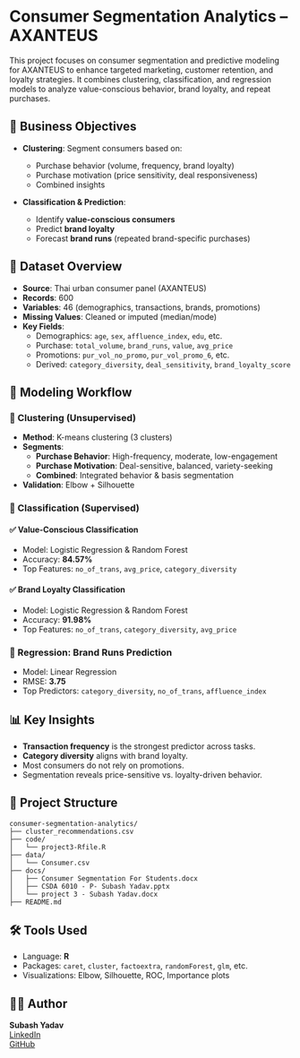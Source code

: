 # Consumer Segmentation Analytics – AXANTEUS

This project focuses on consumer segmentation and predictive modeling for AXANTEUS to enhance targeted marketing, customer retention, and loyalty strategies. It combines clustering, classification, and regression models to analyze value-conscious behavior, brand loyalty, and repeat purchases.

## 🎯 Business Objectives

- **Clustering**: Segment consumers based on:
  - Purchase behavior (volume, frequency, brand loyalty)
  - Purchase motivation (price sensitivity, deal responsiveness)
  - Combined insights

- **Classification & Prediction**:
  - Identify **value-conscious consumers**
  - Predict **brand loyalty**
  - Forecast **brand runs** (repeated brand-specific purchases)

## 🧠 Dataset Overview

- **Source**: Thai urban consumer panel (AXANTEUS)
- **Records**: 600
- **Variables**: 46 (demographics, transactions, brands, promotions)
- **Missing Values**: Cleaned or imputed (median/mode)
- **Key Fields**:
  - Demographics: `age`, `sex`, `affluence_index`, `edu`, etc.
  - Purchase: `total_volume`, `brand_runs`, `value`, `avg_price`
  - Promotions: `pur_vol_no_promo`, `pur_vol_promo_6`, etc.
  - Derived: `category_diversity`, `deal_sensitivity`, `brand_loyalty_score`

## 🧪 Modeling Workflow

### 🔹 Clustering (Unsupervised)

- **Method**: K-means clustering (3 clusters)
- **Segments**:
  - **Purchase Behavior**: High-frequency, moderate, low-engagement
  - **Purchase Motivation**: Deal-sensitive, balanced, variety-seeking
  - **Combined**: Integrated behavior & basis segmentation
- **Validation**: Elbow + Silhouette

### 🔹 Classification (Supervised)

#### ✅ Value-Conscious Classification
- Model: Logistic Regression & Random Forest
- Accuracy: **84.57%**
- Top Features: `no_of_trans`, `avg_price`, `category_diversity`

#### ✅ Brand Loyalty Classification
- Model: Logistic Regression & Random Forest
- Accuracy: **91.98%**
- Top Features: `no_of_trans`, `category_diversity`, `avg_price`

### 🔹 Regression: Brand Runs Prediction
- Model: Linear Regression
- RMSE: **3.75**
- Top Predictors: `category_diversity`, `no_of_trans`, `affluence_index`

## 📊 Key Insights

- **Transaction frequency** is the strongest predictor across tasks.
- **Category diversity** aligns with brand loyalty.
- Most consumers do not rely on promotions.
- Segmentation reveals price-sensitive vs. loyalty-driven behavior.

## 📂 Project Structure

```
consumer-segmentation-analytics/
├── cluster_recommendations.csv
├── code/
│   └── project3-Rfile.R
├── data/
│   └── Consumer.csv
├── docs/
│   ├── Consumer Segmentation For Students.docx
│   ├── CSDA 6010 - P- Subash Yadav.pptx
│   └── project 3 - Subash Yadav.docx
├── README.md
```

## 🛠 Tools Used

- Language: **R**
- Packages: `caret`, `cluster`, `factoextra`, `randomForest`, `glm`, etc.
- Visualizations: Elbow, Silhouette, ROC, Importance plots

## 👨‍💻 Author

**Subash Yadav**  
[LinkedIn](https://www.linkedin.com/in/mathachew7)  
[GitHub](https://github.com/mathachew7)

